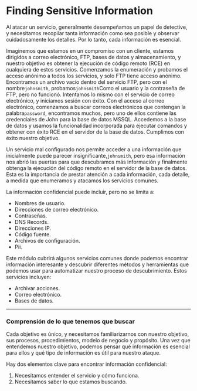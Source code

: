 # Finding Sensitive Information

Al atacar un servicio, generalmente desempeñamos un papel de detective, y necesitamos recopilar tanta información como sea posible y observar cuidadosamente los detalles. Por lo tanto, cada información es esencial.

Imaginemos que estamos en un compromiso con un cliente, estamos dirigidos a correo electrónico, FTP, bases de datos y almacenamiento, y nuestro objetivo es obtener la ejecución de código remoto (RCE) en cualquiera de estos servicios. Comenzamos la enumeración y probamos el acceso anónimo a todos los servicios, y solo FTP tiene acceso anónimo. Encontramos un archivo vacío dentro del servicio FTP, pero con el nombre`johnsmith`, probamos`johnsmith`Como el usuario y la contraseña de FTP, pero no funcionó. Intentamos lo mismo con el servicio de correo electrónico, y iniciamos sesión con éxito. Con el acceso al correo electrónico, comenzamos a buscar correos electrónicos que contengan la palabra`password`, encontramos muchos, pero uno de ellos contiene las credenciales de John para la base de datos MSSQL. Accedemos a la base de datos y usamos la funcionalidad incorporada para ejecutar comandos y obtener con éxito RCE en el servidor de la base de datos. Cumplimos con éxito nuestro objetivo.

Un servicio mal configurado nos permite acceder a una información que inicialmente puede parecer insignificante,`johnsmith`, pero esa información nos abrió las puertas para que descubramos más información y finalmente obtenga la ejecución del código remoto en el servidor de la base de datos. Esta es la importancia de prestar atención a cada información, cada detalle, a medida que enumeramos y atacamos los servicios comunes.

La información confidencial puede incluir, pero no se limita a:

- Nombres de usuario.
- Direcciones de correo electrónico.
- Contraseñas.
- DNS Records.
- Direcciones IP.
- Código fuente.
- Archivos de configuración.
- Pii.

Este módulo cubrirá algunos servicios comunes donde podemos encontrar información interesante y descubrir diferentes métodos y herramientas que podemos usar para automatizar nuestro proceso de descubrimiento. Estos servicios incluyen:

- Archivar acciones.
- Correo electrónico.
- Bases de datos.

---

### **Comprensión de lo que tenemos que buscar**

Cada objetivo es único, y necesitamos familiarizarnos con nuestro objetivo, sus procesos, procedimientos, modelo de negocio y propósito. Una vez que entendemos nuestro objetivo, podemos pensar qué información es esencial para ellos y qué tipo de información es útil para nuestro ataque.

Hay dos elementos clave para encontrar información confidencial:

1. Necesitamos entender el servicio y cómo funciona.
2. Necesitamos saber lo que estamos buscando.
